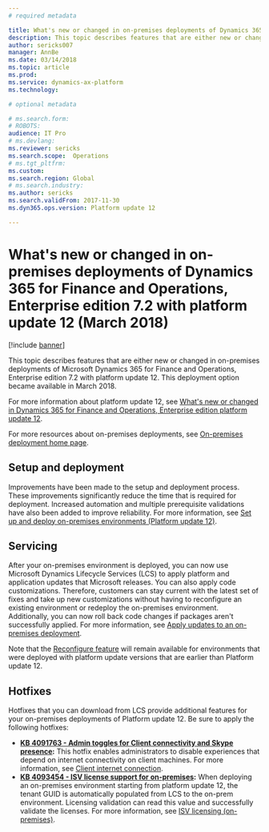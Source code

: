 ```yaml
---
# required metadata

title: What's new or changed in on-premises deployments of Dynamics 365 for Finance and Operations, Enterprise edition 7.2 with platform update 12 (March 2018)
description: This topic describes features that are either new or changed in on-premises deployments of Microsoft Dynamics 365 for Finance and Operations, Enterprise edition 7.2 with platform update 12. This deployment option became available in March 2018.
author: sericks007
manager: AnnBe
ms.date: 03/14/2018
ms.topic: article
ms.prod: 
ms.service: dynamics-ax-platform
ms.technology: 

# optional metadata

# ms.search.form: 
# ROBOTS: 
audience: IT Pro
# ms.devlang: 
ms.reviewer: sericks
ms.search.scope:  Operations
# ms.tgt_pltfrm: 
ms.custom: 
ms.search.region: Global
# ms.search.industry: 
ms.author: sericks
ms.search.validFrom: 2017-11-30 
ms.dyn365.ops.version: Platform update 12 

---
```


# What's new or changed in on-premises deployments of Dynamics 365 for Finance and Operations, Enterprise edition 7.2 with platform update 12 (March 2018)

[!include [banner](../includes/banner.md)]

This topic describes features that are either new or changed in on-premises deployments of Microsoft Dynamics 365 for Finance and Operations, Enterprise edition 7.2 with platform update 12. This deployment option became available in March 2018.

For more information about platform update 12, see [What's new or changed in Dynamics 365 for Finance and Operations, Enterprise edition platform update 12](whats-new-platform-update-12.md).

For more resources about on-premises deployments, see [On-premises deployment home page](../../dev-itpro/deployment/on-premises-deployment-landing-page.md).

## Setup and deployment

Improvements have been made to the setup and deployment process. These improvements significantly reduce the time that is required for deployment. Increased automation and multiple prerequisite validations have also been added to improve reliability. For more information, see [Set up and deploy on-premises environments (Platform update 12)](../../dev-itpro/deployment/setup-deploy-on-premises-pu12.md).

## Servicing

After your on-premises environment is deployed, you can now use Microsoft Dynamics Lifecycle Services (LCS) to apply platform and application updates that Microsoft releases. You can also apply code customizations. Therefore, customers can stay current with the latest set of fixes and take up new customizations without having to reconfigure an existing environment or redeploy the on-premises environment. Additionally, you can now roll back code changes if packages aren't successfully applied. For more information, see [Apply updates to an on-premises deployment](../../dev-itpro/deployment/apply-updates-on-premises.md).

Note that the [Reconfigure feature](../../dev-itpro/lifecycle-services/reconfigure-environment.md) will remain available for environments that were deployed with platform update versions that are earlier than Platform update 12.

## Hotfixes

Hotfixes that you can download from LCS provide additional features for your on-premises deployments of Platform update 12. Be sure to apply the following hotfixes:

- **[KB 4091763 - Admin toggles for Client connectivity and Skype presence](https://fix.lcs.dynamics.com/Issue/Details?kb=4091763&bugId=3934773&qc=fd949f8a204ceeedaa0a586ca8a1bfdbd6535b35225da98506d688e093d086f6):** This hotfix enables administrators to disable experiences that depend on internet connectivity on client machines. For more information, see [Client internet connection](../../dev-itpro/user-interface/client-disconnected.md).
- **[KB 4093454 - ISV license support for on-premises](https://fix.lcs.dynamics.com/Issue/Details?kb=4093454&bugId=3936799&qc=766427475435463a174e287b531401ab8cc8f1aeedf12bf2c2d4f8d1a1774592):** When deploying an on-premises environment starting from platform update 12, the tenant GUID is automatically populated from LCS to the on-prem environment. Licensing validation can read this value and successfully validate the licenses. For more information, see [ISV licensing (on-premises)](../../dev-itpro/dev-tools/isv-licensing-on-prem.md).
